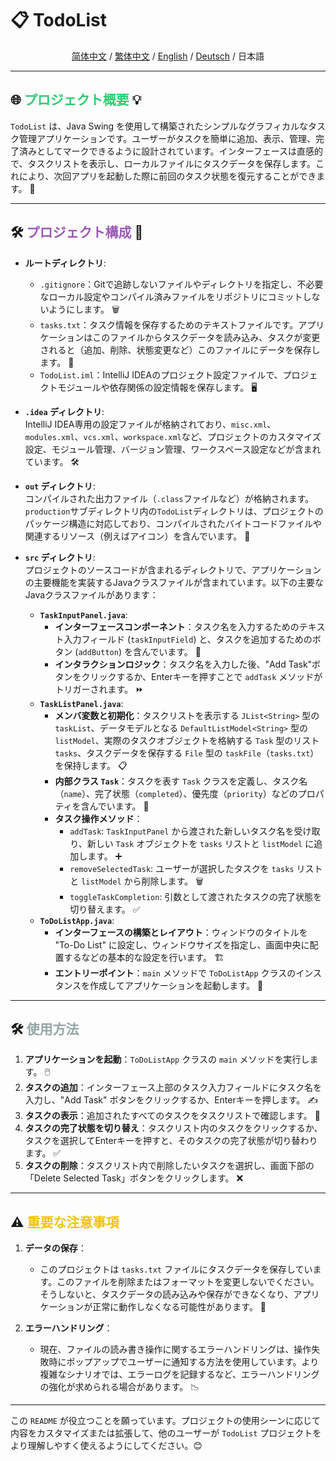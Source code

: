 # 📋 **TodoList**

<div align="center">  

[简体中文](README_CN.md) / [繁体中文](README_TC.md) / [English](README.md) / [Deutsch](README_DE.md) / 日本語

</div>  

---

## 🌐 <span style="color: #2ecc71;">プロジェクト概要</span> 💡

`TodoList` は、Java Swing を使用して構築されたシンプルなグラフィカルなタスク管理アプリケーションです。ユーザーがタスクを簡単に追加、表示、管理、完了済みとしてマークできるように設計されています。インターフェースは直感的で、タスクリストを表示し、ローカルファイルにタスクデータを保存します。これにより、次回アプリを起動した際に前回のタスク状態を復元することができます。 📅

---

## 🛠️ <span style="color: #9b59b6;">プロジェクト構成</span> 📂

- **ルートディレクトリ**:
    - `.gitignore`：Gitで追跡しないファイルやディレクトリを指定し、不必要なローカル設定やコンパイル済みファイルをリポジトリにコミットしないようにします。 🗑️
    - `tasks.txt`：タスク情報を保存するためのテキストファイルです。アプリケーションはこのファイルからタスクデータを読み込み、タスクが変更されると（追加、削除、状態変更など）このファイルにデータを保存します。 📄
    - `TodoList.iml`：IntelliJ IDEAのプロジェクト設定ファイルで、プロジェクトモジュールや依存関係の設定情報を保存します。 🖥️

- **`.idea` ディレクトリ**:  
  IntelliJ IDEA専用の設定ファイルが格納されており、`misc.xml`、`modules.xml`、`vcs.xml`、`workspace.xml`など、プロジェクトのカスタマイズ設定、モジュール管理、バージョン管理、ワークスペース設定などが含まれています。 🛠️

- **`out` ディレクトリ**:  
  コンパイルされた出力ファイル（`.class`ファイルなど）が格納されます。`production`サブディレクトリ内の`TodoList`ディレクトリは、プロジェクトのパッケージ構造に対応しており、コンパイルされたバイトコードファイルや関連するリソース（例えばアイコン）を含んでいます。 🔧

- **`src` ディレクトリ**:  
  プロジェクトのソースコードが含まれるディレクトリで、アプリケーションの主要機能を実装するJavaクラスファイルが含まれています。以下の主要なJavaクラスファイルがあります：
    - **`TaskInputPanel.java`**:
        - **インターフェースコンポーネント**：タスク名を入力するためのテキスト入力フィールド (`taskInputField`) と、タスクを追加するためのボタン (`addButton`) を含んでいます。 📝
        - **インタラクションロジック**：タスク名を入力した後、"Add Task"ボタンをクリックするか、Enterキーを押すことで `addTask` メソッドがトリガーされます。 ⏩
    - **`TaskListPanel.java`**:
        - **メンバ変数と初期化**：タスクリストを表示する `JList<String>` 型の `taskList`、データモデルとなる `DefaultListModel<String>` 型の `listModel`、実際のタスクオブジェクトを格納する `Task` 型のリスト `tasks`、タスクデータを保存する `File` 型の `taskFile`（`tasks.txt`）を保持します。 📋
        - **内部クラス `Task`**：タスクを表す `Task` クラスを定義し、タスク名（`name`）、完了状態（`completed`）、優先度（`priority`）などのプロパティを含んでいます。 🎯
        - **タスク操作メソッド**：
            - `addTask`: `TaskInputPanel` から渡された新しいタスク名を受け取り、新しい `Task` オブジェクトを `tasks` リストと `listModel` に追加します。 ➕
            - `removeSelectedTask`: ユーザーが選択したタスクを `tasks` リストと `listModel` から削除します。 🗑️
            - `toggleTaskCompletion`: 引数として渡されたタスクの完了状態を切り替えます。 ✅
    - **`ToDoListApp.java`**:
        - **インターフェースの構築とレイアウト**：ウィンドウのタイトルを "To-Do List" に設定し、ウィンドウサイズを指定し、画面中央に配置するなどの基本的な設定を行います。 🏗️
        - **エントリーポイント**：`main` メソッドで `ToDoListApp` クラスのインスタンスを作成してアプリケーションを起動します。 🚀

---

## 🛠️ <span style="color: #95a5a6;">使用方法</span>

1. **アプリケーションを起動**：`ToDoListApp` クラスの `main` メソッドを実行します。 🖱️
2. **タスクの追加**：インターフェース上部のタスク入力フィールドにタスク名を入力し、"Add Task" ボタンをクリックするか、Enterキーを押します。 ✍️
3. **タスクの表示**：追加されたすべてのタスクをタスクリストで確認します。 👀
4. **タスクの完了状態を切り替え**：タスクリスト内のタスクをクリックするか、タスクを選択してEnterキーを押すと、そのタスクの完了状態が切り替わります。 ✅
5. **タスクの削除**：タスクリスト内で削除したいタスクを選択し、画面下部の「Delete Selected Task」ボタンをクリックします。 ❌

---

## ⚠️ <span style="color: #f1c40f;">重要な注意事項</span>

1. **データの保存**：
    - このプロジェクトは `tasks.txt` ファイルにタスクデータを保存しています。このファイルを削除またはフォーマットを変更しないでください。そうしないと、タスクデータの読み込みや保存ができなくなり、アプリケーションが正常に動作しなくなる可能性があります。 💾

2. **エラーハンドリング**：
    - 現在、ファイルの読み書き操作に関するエラーハンドリングは、操作失敗時にポップアップでユーザーに通知する方法を使用しています。より複雑なシナリオでは、エラーログを記録するなど、エラーハンドリングの強化が求められる場合があります。 📉

---

この `README` が役立つことを願っています。プロジェクトの使用シーンに応じて内容をカスタマイズまたは拡張して、他のユーザーが `TodoList` プロジェクトをより理解しやすく使えるようにしてください。😊
